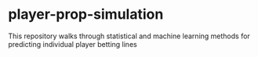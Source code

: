 # player-prop-simulation
This repository walks through statistical and machine learning methods for predicting individual player betting lines
